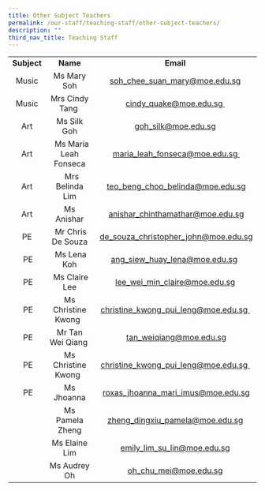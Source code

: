 ```yaml
---
title: Other Subject Teachers
permalink: /our-staff/teaching-staff/other-subject-teachers/
description: ""
third_nav_title: Teaching Staff
---
```

<table>
<tbody>
<tr>
<td style="text-align: center;"><b>Subject</b>
</td>
<td style="text-align: center;"><b>Name</b>
</td>
<td style="text-align: center;"><b>Email</b>
</td>
</tr>
<tr>
<td style="text-align: center;">Music<br>
</td>
<td style="text-align: center;">Ms Mary Soh<br>
</td>
<td style="text-align: center;"><a href="mailto:soh_chee_suan_mary@moe.edu.sg" target="">soh_chee_suan_mary@moe.edu.sg</a><br>
</td>
</tr>
<tr>
<td style="text-align: center;">Music</td>
<td style="text-align: center;">Mrs Cindy Tang&nbsp;
</td>
<td style="text-align: center;"><a href="mailto:cindy_quake@moe.edu.sg" target="">cindy_quake@moe.edu.sg&nbsp;</a>
</td>
</tr>
	<tr>
<td style="text-align: center;">Art</td>
<td style="text-align: center;">Ms Silk Goh</td>
<td style="text-align: center;"><a href="mailto:goh_silk@moe.edu.sg" target="">goh_silk@moe.edu.sg</a></td>
</tr>
	<tr><td style="text-align: center;">Art</td><td style="text-align: center;">&nbsp;&nbsp;Ms Maria Leah Fonseca</td><td style="text-align: center;">&nbsp;<a href="mailto:maria_leah_fonseca@moe.edu.sg" target="">maria_leah_fonseca@moe.edu.sg&nbsp;</a></td></tr>
<tr>
<td style="text-align: center;">Art
</td>
<td style="text-align: center;">&nbsp;&nbsp;Mrs Belinda Lim
</td>
<td style="text-align: center;">&nbsp;<a href="mailto:teo_beng_choo_belinda@moe.edu.sg" target="">teo_beng_choo_belinda@moe.edu.sg</a>
</td>
</tr>
	
<tr>
<td style="text-align: center;">Art
</td>
<td style="text-align: center;">Ms Anishar  
</td>
<td style="text-align: center;">&nbsp;<a href="mailto:anishar_chinthamathar@moe.edu.sg" target="">anishar_chinthamathar@moe.edu.sg</a>
</td>
</tr>
	
<tr>
<td style="text-align: center;">&nbsp;PE&nbsp;
</td>
<td style="text-align: center;">&nbsp;Mr Chris De Souza
</td>
<td style="text-align: center;">&nbsp;<a href="mailto:de_souza_christopher_john@moe.edu.sg" target="">de_souza_christopher_john@moe.edu.sg</a>
</td>
</tr>

<tr>
<td style="text-align: center;">&nbsp;PE
</td>
<td style="text-align: center;">&nbsp;Ms Lena Koh
</td>
<td style="text-align: center;"><a href="mailto:ang_siew_huay_lena@moe.edu.sg" target="">ang_siew_huay_lena@moe.edu.sg</a>&nbsp;
</td>
</tr>
<tr>
<td style="text-align: center;">&nbsp;PE
</td>
<td style="text-align: center;">&nbsp;Ms Claire Lee</td>
<td style="text-align: center;"><a href="mailto:lee_wei_min_claire@moe.edu.sg" target="">lee_wei_min_claire@moe.edu.sg</a></td>
</tr><tr><td style="text-align: center;">&nbsp;PE</td><td style="text-align: center;">Ms Christine Kwong&nbsp;&nbsp;</td><td style="text-align: center;"><a href="mailto:christine_kwong_pui_leng@moe.edu.sg" target="">christine_kwong_pui_leng@moe.edu.sg&nbsp;</a></td></tr><tr><td style="text-align: center;">&nbsp;PE</td><td style="text-align: center;">Mr Tan Wei Qiang&nbsp;</td><td style="text-align: center;">&nbsp;<a href="mailto:tan_weiqiang@moe.edu.sg" target="">tan_weiqiang@moe.edu.sg</a></td></tr>
	<tr><td style="text-align: center;">&nbsp;PE</td><td style="text-align: center;">Ms Christine Kwong&nbsp;&nbsp;</td><td style="text-align: center;"><a href="mailto:christine_kwong_pui_leng@moe.edu.sg" target="">christine_kwong_pui_leng@moe.edu.sg&nbsp;</a></td></tr><tr><td style="text-align: center;">&nbsp;PE</td><td style="text-align: center;">Ms Jhoanna</td><td style="text-align: center;">&nbsp;<a href="mailto:roxas_jhoanna_mari_imus@moe.edu.sg" target="">roxas_jhoanna_mari_imus@moe.edu.sg</a></td></tr>
	<tr><td></td><td style="text-align: center;">Ms Pamela Zheng </td><td style="text-align: center;"><a href="mailto:zheng_dingxiu_pamela@moe.edu.sg" target="">zheng_dingxiu_pamela@moe.edu.sg </a></td></tr>
	<tr><td></td><td style="text-align: center;">Ms Elaine Lim</td><td style="text-align: center;"><a href="mailto:emily_lim_su_lin@moe.edu.sg" target="">emily_lim_su_lin@moe.edu.sg</a></td></tr>	<tr><td></td><td style="text-align: center;">Ms Audrey Oh</td><td style="text-align: center;"><a href="mailto:oh_chu_mei@moe.edu.sg" target="">oh_chu_mei@moe.edu.sg</a></td></tr>
</tbody>
</table>